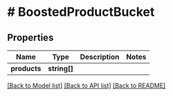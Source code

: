 # # BoostedProductBucket

## Properties

Name | Type | Description | Notes
------------ | ------------- | ------------- | -------------
**products** | **string[]** |  |

[[Back to Model list]](../../README.md#models) [[Back to API list]](../../README.md#endpoints) [[Back to README]](../../README.md)
